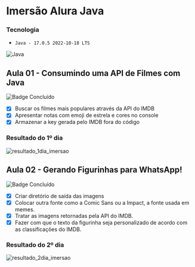 # Imersão Alura Java

### Tecnologia
- ``Java - 17.0.5 2022-10-18 LTS``

![Java](https://img.shields.io/badge/java-%23ED8B00.svg?style=for-the-badge&logo=java&logoColor=white)
 
## Aula 01 - Consumindo uma API de Filmes com Java
![Badge Concluído](http://img.shields.io/static/v1?label=STATUS&message=CONCLUÍDO&color=GREEN&style=for-the-badge)
 
  - [x] Buscar os filmes mais populares através da API do IMDB
  - [x] Apresentar notas com emoji de estrela e cores no console
  - [x] Armazenar a key gerada pelo IMDB fora do código

### Resultado do 1º dia
![resultado_1dia_imersao](https://github.com/mayconlyn/assets/blob/master/Captura%20de%20tela%202023-03-29%20121432.png)


## Aula 02 - Gerando Figurinhas para WhatsApp!
![Badge Concluído](http://img.shields.io/static/v1?label=STATUS&message=CONCLUÍDO&color=GREEN&style=for-the-badge)

  - [x] Criar diretório de saída das imagens
  - [x] Colocar outra fonte como a Comic Sans ou a Impact, a fonte usada em memes.
  - [x] Tratar as imagens retornadas pela API do IMDB.
  - [x] Fazer com que o texto da figurinha seja personalizado de acordo com as classificações do IMDB.

### Resultado do 2º dia
![resultado_2dia_imersao](https://github.com/mayconlyn/assets/blob/master/Novo%20Projeto%20(7).jpg)

